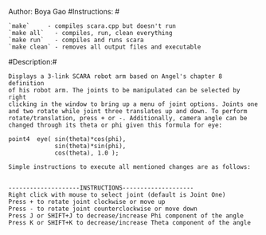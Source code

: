 Author: Boya Gao
#Instructions: #

	`make`	   - compiles scara.cpp but doesn't run
	`make all`   - compiles, run, clean everything
	`make run`   - compiles and runs scara
	`make clean` - removes all output files and executable
	
	
#Description:#

	Displays a 3-link SCARA robot arm based on Angel's chapter 8 definition
	of his robot arm. The joints to be manipulated can be selected by right
	clicking in the window to bring up a menu of joint options. Joints one
	and two rotate while joint three translates up and down. To perform
	rotate/translation, press + or -. Additionally, camera angle can be
	changed through its theta or phi given this formula for eye:

	point4  eye( sin(theta)*cos(phi),
        	     sin(theta)*sin(phi),
         	     cos(theta), 1.0 );

	Simple instructions to execute all mentioned changes are as follows:


	--------------------INSTRUCTIONS-------------------- 
	Right click with mouse to select joint (default is Joint One) 
	Press + to rotate joint clockwise or move up 
	Press - to rotate joint counterclockwise or move down 
	Press J or SHIFT+J to decrease/increase Phi component of the angle 
	Press K or SHIFT+K to decrease/increase Theta component of the angle 
